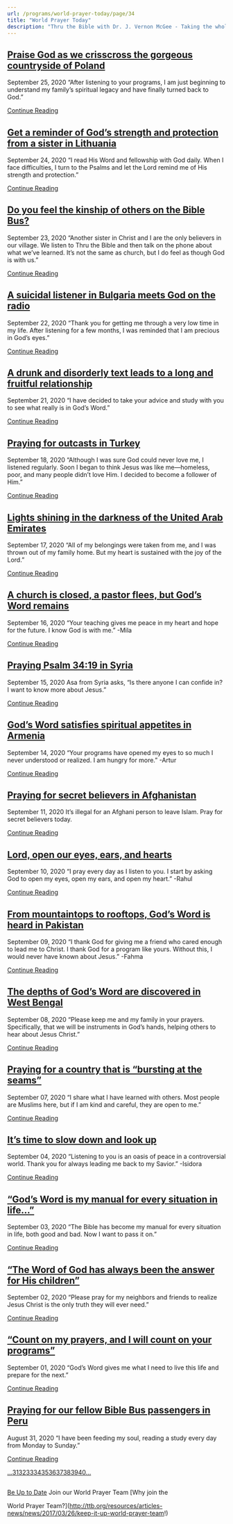 ```yaml
---
url: /programs/world-prayer-today/page/34
title: "World Prayer Today"
description: "Thru the Bible with Dr. J. Vernon McGee - Taking the whole Word to the whole world"
---
```







## [Praise God as we crisscross the gorgeous countryside of Poland](../world-prayer-today/2020/09/25/praise-god-as-we-crisscross-the-gorgeous-countryside-of-poland)


September 25, 2020
“After listening to your programs, I am just beginning to understand my family’s spiritual legacy and have finally turned back to God.”


[Continue Reading](../world-prayer-today/2020/09/25/praise-god-as-we-crisscross-the-gorgeous-countryside-of-poland)




## [Get a reminder of God’s strength and protection from a sister in Lithuania](../world-prayer-today/2020/09/24/get-a-reminder-of-god-s-strength-and-protection-from-a-sister-in-lithuania)


September 24, 2020
“I read His Word and fellowship with God daily. When I face difficulties, I turn to the Psalms and let the Lord remind me of His strength and protection.”


[Continue Reading](../world-prayer-today/2020/09/24/get-a-reminder-of-god-s-strength-and-protection-from-a-sister-in-lithuania)




## [Do you feel the kinship of others on the Bible Bus?](../world-prayer-today/2020/09/23/do-you-feel-the-kinship-of-others-on-the-bible-bus)


September 23, 2020
“Another sister in Christ and I are the only believers in our village. We listen to Thru the Bible and then talk on the phone about what we’ve learned. It’s not the same as church, but I do feel as though God is with us.”


[Continue Reading](../world-prayer-today/2020/09/23/do-you-feel-the-kinship-of-others-on-the-bible-bus)




## [A suicidal listener in Bulgaria meets God on the radio](../world-prayer-today/2020/09/22/a-suicidal-listener-in-bulgaria-meets-god-on-the-radio)


September 22, 2020
“Thank you for getting me through a very low time in my life. After listening for a few months, I was reminded that I am precious in God’s eyes.”


[Continue Reading](../world-prayer-today/2020/09/22/a-suicidal-listener-in-bulgaria-meets-god-on-the-radio)




## [A drunk and disorderly text leads to a long and fruitful relationship](../world-prayer-today/2020/09/21/a-drunk-and-disorderly-text-leads-to-a-long-and-fruitful-relationship)


September 21, 2020
“I have decided to take your advice and study with you to see what really is in God’s Word.”


[Continue Reading](../world-prayer-today/2020/09/21/a-drunk-and-disorderly-text-leads-to-a-long-and-fruitful-relationship)




## [Praying for outcasts in Turkey](../world-prayer-today/2020/09/18/praying-for-outcasts-in-turkey)


September 18, 2020
“Although I was sure God could never love me, I listened regularly. Soon I began to think Jesus was like me—homeless, poor, and many people didn’t love Him. I decided to become a follower of Him.”


[Continue Reading](../world-prayer-today/2020/09/18/praying-for-outcasts-in-turkey)




## [Lights shining in the darkness of the United Arab Emirates](../world-prayer-today/2020/09/17/lights-shining-in-the-darkness-of-the-united-arab-emirates)


September 17, 2020
“All of my belongings were taken from me, and I was thrown out of my family home. But my heart is sustained with the joy of the Lord.”


[Continue Reading](../world-prayer-today/2020/09/17/lights-shining-in-the-darkness-of-the-united-arab-emirates)




## [A church is closed, a pastor flees, but God’s Word remains](../world-prayer-today/2020/09/16/a-church-is-closed-a-pastor-flees-but-god-s-word-remains)


September 16, 2020
“Your teaching gives me peace in my heart and hope for the future. I know God is with me.” -Mila


[Continue Reading](../world-prayer-today/2020/09/16/a-church-is-closed-a-pastor-flees-but-god-s-word-remains)




## [Praying Psalm 34:19 in Syria](../world-prayer-today/2020/09/15/praying-psalm-34-19-in-syria)


September 15, 2020
Asa from Syria asks, “Is there anyone I can confide in? I want to know more about Jesus.”


[Continue Reading](../world-prayer-today/2020/09/15/praying-psalm-34-19-in-syria)




## [God’s Word satisfies spiritual appetites in Armenia](../world-prayer-today/2020/09/14/god-s-word-satisfies-spiritual-appetites-in-armenia)


September 14, 2020
“Your programs have opened my eyes to so much I never understood or realized. I am hungry for more.” -Artur


[Continue Reading](../world-prayer-today/2020/09/14/god-s-word-satisfies-spiritual-appetites-in-armenia)




## [Praying for secret believers in Afghanistan](../world-prayer-today/2020/09/11/praying-for-secret-believers-in-afghanistan)


September 11, 2020
It’s illegal for an Afghani person to leave Islam. Pray for secret believers today.


[Continue Reading](../world-prayer-today/2020/09/11/praying-for-secret-believers-in-afghanistan)




## [Lord, open our eyes, ears, and hearts](../world-prayer-today/2020/09/10/lord-open-our-eyes-ears-and-hearts)


September 10, 2020
“I pray every day as I listen to you. I start by asking God to open my eyes, open my ears, and open my heart.” -Rahul


[Continue Reading](../world-prayer-today/2020/09/10/lord-open-our-eyes-ears-and-hearts)




## [From mountaintops to rooftops, God’s Word is heard in Pakistan](../world-prayer-today/2020/09/09/from-mountaintops-to-rooftops-god-s-word-is-heard-in-pakistan)


September 09, 2020
“I thank God for giving me a friend who cared enough to lead me to Christ. I thank God for a program like yours. Without this, I would never have known about Jesus.” -Fahma


[Continue Reading](../world-prayer-today/2020/09/09/from-mountaintops-to-rooftops-god-s-word-is-heard-in-pakistan)




## [The depths of God’s Word are discovered in West Bengal](../world-prayer-today/2020/09/08/the-depths-of-god-s-word-are-discovered-in-west-bengal)


September 08, 2020
“Please keep me and my family in your prayers. Specifically, that we will be instruments in God’s hands, helping others to hear about Jesus Christ.”


[Continue Reading](../world-prayer-today/2020/09/08/the-depths-of-god-s-word-are-discovered-in-west-bengal)




## [Praying for a country that is “bursting at the seams”](../world-prayer-today/2020/09/07/praying-for-a-country-that-is-bursting-at-the-seams)


September 07, 2020
“I share what I have learned with others. Most people are Muslims here, but if I am kind and careful, they are open to me.”


[Continue Reading](../world-prayer-today/2020/09/07/praying-for-a-country-that-is-bursting-at-the-seams)




## [It’s time to slow down and look up](../world-prayer-today/2020/09/04/it-s-time-to-slow-down-and-look-up)


September 04, 2020
“Listening to you is an oasis of peace in a controversial world. Thank you for always leading me back to my Savior.” -Isidora


[Continue Reading](../world-prayer-today/2020/09/04/it-s-time-to-slow-down-and-look-up)




## [“God’s Word is my manual for every situation in life…”](../world-prayer-today/2020/09/03/god-s-word-is-my-manual-for-every-situation-in-life)


September 03, 2020
“The Bible has become my manual for every situation in life, both good and bad. Now I want to pass it on.”


[Continue Reading](../world-prayer-today/2020/09/03/god-s-word-is-my-manual-for-every-situation-in-life)




## [“The Word of God has always been the answer for His children”](../world-prayer-today/2020/09/02/the-word-of-god-has-always-been-the-answer-for-his-children)


September 02, 2020
“Please pray for my neighbors and friends to realize Jesus Christ is the only truth they will ever need.”


[Continue Reading](../world-prayer-today/2020/09/02/the-word-of-god-has-always-been-the-answer-for-his-children)




## [“Count on my prayers, and I will count on your programs”](../world-prayer-today/2020/09/01/count-on-my-prayers-and-i-will-count-on-your-programs)


September 01, 2020
“God’s Word gives me what I need to live this life and prepare for the next.”


[Continue Reading](../world-prayer-today/2020/09/01/count-on-my-prayers-and-i-will-count-on-your-programs)




## [Praying for our fellow Bible Bus passengers in Peru](../world-prayer-today/2020/08/31/praying-for-our-fellow-bible-bus-passengers-in-peru)


August 31, 2020
“I have been feeding my soul, reading a study every day from Monday to Sunday.”


[Continue Reading](../world-prayer-today/2020/08/31/praying-for-our-fellow-bible-bus-passengers-in-peru)





[...](https://ttb.org/programs/world-prayer-today/page/30)[31](https://ttb.org/programs/world-prayer-today/page/31)[32](https://ttb.org/programs/world-prayer-today/page/32)[33](https://ttb.org/programs/world-prayer-today/page/33)[34](https://ttb.org/programs/world-prayer-today/page/34)[35](https://ttb.org/programs/world-prayer-today/page/35)[36](https://ttb.org/programs/world-prayer-today/page/36)[37](https://ttb.org/programs/world-prayer-today/page/37)[38](https://ttb.org/programs/world-prayer-today/page/38)[39](https://ttb.org/programs/world-prayer-today/page/39)[40](https://ttb.org/programs/world-prayer-today/page/40)[...](https://ttb.org/programs/world-prayer-today/page/41)





## 




[Be Up to Date](http://feeds.feedburner.com/WorldPrayerToday "World Prayer Today RSS Feed")
Join our World Prayer Team
[Why join the  

World Prayer Team?](http://ttb.org/resources/articles-news/news/2017/03/26/keep-it-up-world-prayer-team!)




